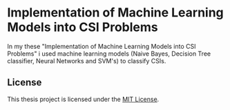# Implementation of Machine Learning Models into CSI Problems 

In my these "Implementation of Machine Learning Models into CSI Problems" i used machine learning models (Naive Bayes, Decision Tree classifier, Neural Networks and SVM's) to classify CSIs.


## License

This thesis project is licensed under the [MIT License](LICENSE).
